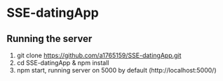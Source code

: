 # SSE-datingApp
## Running the server
1. git clone https://github.com/a1765159/SSE-datingApp.git
2. cd SSE-datingApp & npm install
3. npm start, running server on 5000 by default (http://localhost:5000/)
